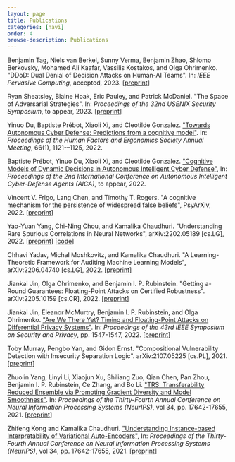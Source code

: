```yaml
---
layout: page
title: Publications
categories: [navi]
order: 4
browse-description: Publications
---
```


<!-- Simply list them a paragraph at a time

Petri, M., Moffat, A., Mackenzie, J., Culpepper, J.S. and Beck, D., 2019, July. Accelerated query processing via similarity score prediction. In Proceedings of the 42nd International ACM SIGIR Conference on Research and Development in Information Retrieval (pp. 485-494).

McCaughey, Tristan, David M. Budden, Paul G. Sanfilippo, George EC Gooden, Li Fan, Eva Fenwick, Gwyneth Rees, Casimir MacGregor, Lei Si, Christine Chen, Helena Hai Liang, Alice Pébay, Timothy Baldwin and Alex W Hewitt (2019) A need for better understanding is the major determinant for public perceptions of human gene editing, Human Gene Therapy 30(1), pp. 36—43.

 -->

<!--


"A cognitive mechanism for the emergence and persistence of widespread false beliefs." V. Frigo, S. Chen, T. T. Rogers, PsyArXiv 2022

-->

Benjamin Tag, Niels van Berkel, Sunny Verma, Benjamin Zhao, Shlomo Berkovsky, Mohamed Ali Kaafar, Vassilis Kostakos, and Olga Ohrimenko. "DDoD: Dual Denial of Decision Attacks on Human-AI Teams". In: *IEEE Pervasive Computing*, accepted, 2023. \[[preprint](https://arxiv.org/abs/2212.03980)\]

Ryan Sheatsley, Blaine Hoak, Eric Pauley, and Patrick McDaniel. "The Space of Adversarial Strategies". In: *Proceedings of the 32nd USENIX Security Symposium*, to appear, 2023. \[[preprint](https://arxiv.org/abs/2209.04521)\]

Yinuo Du, Baptiste Prébot, Xiaoli Xi, and Cleotilde Gonzalez. ["Towards Autonomous Cyber Defense: Predictions from a cognitive model"](https://journals.sagepub.com/doi/abs/10.1177/1071181322661504). In: *Proceedings of the Human Factors and Ergonomics Society Annual Meeting*, 66(1), 1121-–1125, 2022.

Baptiste Prébot, Yinuo Du, Xiaoli Xi, and Cleotilde Gonzalez. ["Cognitive Models of Dynamic Decisions in Autonomous Intelligent Cyber Defense"](https://www.researchgate.net/publication/364965185_Cognitive_Models_of_Dynamic_Decisions_in_Autonomous_Intelligent_Cyber_Defense), In: *Proceedings of the 2nd International Conference on Autonomous Intelligent Cyber-Defense Agents (AICA)*, to appear, 2022.

Vincent V. Frigo, Lang Chen, and Timothy T. Rogers. "A cognitive mechanism for the persistence of widespread false beliefs", PsyArXiv, 2022. \[[preprint](https://psyarxiv.com/4zfrp/)\]

Yao-Yuan Yang, Chi-Ning Chou, and Kamalika Chaudhuri. "Understanding Rare Spurious Correlations in Neural Networks", arXiv:2202.05189 [cs.LG], 2022. \[[preprint](https://arxiv.org/abs/2202.05189)\] \[[code](https://github.com/yangarbiter/rare-spurious-correlation)\]

Chhavi Yadav, Michal Moshkovitz, and Kamalika Chaudhuri. "A Learning-Theoretic Framework for Auditing Machine Learning Models", arXiv:2206.04740 [cs.LG], 2022. \[[preprint](https://arxiv.org/abs/2206.04740)\]

Jiankai Jin, Olga Ohrimenko, and Benjamin I. P. Rubinstein. "Getting a-Round Guarantees: Floating-Point Attacks on Certified Robustness". arXiv:2205.10159 [cs.CR], 2022. \[[preprint](https://arxiv.org/abs/2205.10159)\]

Jiankai Jin, Eleanor McMurtry, Benjamin I. P. Rubinstein, and Olga Ohrimenko. ["Are We There Yet? Timing and Floating-Point Attacks on Differential Privacy Systems"](https://www.computer.org/csdl/proceedings-article/sp/2022/131600b547/1CIO7Ty2xr2). In: *Proceedings of the 43rd IEEE Symposium on Security and Privacy*, pp. 1547-1547, 2022. \[[preprint](https://arxiv.org/abs/2112.05307)\]

Toby Murray, Pengbo Yan, and Gidon Ernst. "Compositional Vulnerability Detection with Insecurity Separation Logic". arXiv:2107.05225 [cs.PL], 2021. \[[preprint](https://arxiv.org/abs/2107.05225)\]

Zhuolin Yang, Linyi Li, Xiaojun Xu, Shiliang Zuo, Qian Chen, Pan Zhou, Benjamin I. P. Rubinstein, Ce Zhang, and Bo Li. ["TRS: Transferability Reduced Ensemble via Promoting Gradient Diversity and Model Smoothness"](https://papers.nips.cc/paper/2021/hash/937936029af671cf479fa893db91cbdd-Abstract.html). In: *Proceedings of the Thirty-Fourth Annual Conference on Neural Information Processing Systems (NeurIPS)*, vol 34, pp. 17642-17655, 2021. \[[preprint](https://arxiv.org/abs/2104.00671)\]

Zhifeng Kong and Kamalika Chaudhuri. ["Understanding Instance-based Interpretability of Variational Auto-Encoders"](https://proceedings.neurips.cc/paper/2021/hash/13d7dc096493e1f77fb4ccf3eaf79df1-Abstract.html), In: *Proceedings of the Thirty-Fourth Annual Conference on Neural Information Processing Systems (NeurIPS)*, vol 34, pp. 17642-17655, 2021. \[[preprint](https://arxiv.org/abs/2105.14203)]
